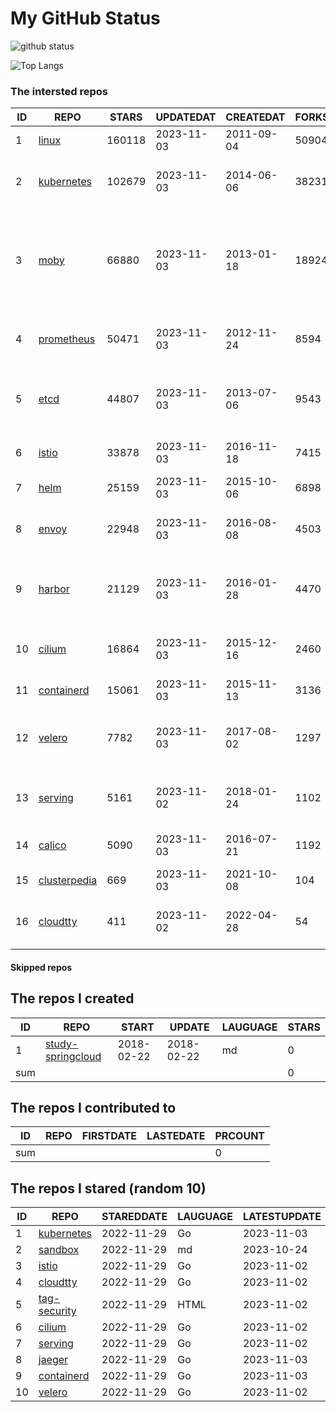 # My GitHub Status

<img src="https://github-readme-stats-1.yihong0618.vercel.app/api?username=daoqingniu&show_icons=true&&&hide_title=true&count_private=true" alt="github status" />

![Top Langs](https://github-readme-stats-1.yihong0618.vercel.app/api/top-langs/?username=daoqingniu&layout=compact)

<!--START_SECTION:github_repos-->
### The intersted repos
| ID |                              REPO                               | STARS  | UPDATEDAT  | CREATEDAT  | FORKSCOUNT |                                                DESCRIPTIONS                                                |
|----|-----------------------------------------------------------------|--------|------------|------------|------------|------------------------------------------------------------------------------------------------------------|
|  1 | [linux](https://github.com/torvalds/linux)                      | 160118 | 2023-11-03 | 2011-09-04 |      50904 | Linux kernel source tree                                                                                   |
|  2 | [kubernetes](https://github.com/kubernetes/kubernetes)          | 102679 | 2023-11-03 | 2014-06-06 |      38231 | Production-Grade Container Scheduling and Management                                                       |
|  3 | [moby](https://github.com/moby/moby)                            |  66880 | 2023-11-03 | 2013-01-18 |      18924 | The Moby Project - a collaborative project for the container ecosystem to assemble container-based systems |
|  4 | [prometheus](https://github.com/prometheus/prometheus)          |  50471 | 2023-11-03 | 2012-11-24 |       8594 | The Prometheus monitoring system and time series database.                                                 |
|  5 | [etcd](https://github.com/etcd-io/etcd)                         |  44807 | 2023-11-03 | 2013-07-06 |       9543 | Distributed reliable key-value store for the most critical data of a distributed system                    |
|  6 | [istio](https://github.com/istio/istio)                         |  33878 | 2023-11-03 | 2016-11-18 |       7415 | Connect, secure, control, and observe services.                                                            |
|  7 | [helm](https://github.com/helm/helm)                            |  25159 | 2023-11-03 | 2015-10-06 |       6898 | The Kubernetes Package Manager                                                                             |
|  8 | [envoy](https://github.com/envoyproxy/envoy)                    |  22948 | 2023-11-03 | 2016-08-08 |       4503 | Cloud-native high-performance edge/middle/service proxy                                                    |
|  9 | [harbor](https://github.com/goharbor/harbor)                    |  21129 | 2023-11-03 | 2016-01-28 |       4470 | An open source trusted cloud native registry project that stores, signs, and scans content.                |
| 10 | [cilium](https://github.com/cilium/cilium)                      |  16864 | 2023-11-03 | 2015-12-16 |       2460 | eBPF-based Networking, Security, and Observability                                                         |
| 11 | [containerd](https://github.com/containerd/containerd)          |  15061 | 2023-11-03 | 2015-11-13 |       3136 | An open and reliable container runtime                                                                     |
| 12 | [velero](https://github.com/vmware-tanzu/velero)                |   7782 | 2023-11-03 | 2017-08-02 |       1297 | Backup and migrate Kubernetes applications and their persistent volumes                                    |
| 13 | [serving](https://github.com/knative/serving)                   |   5161 | 2023-11-02 | 2018-01-24 |       1102 | Kubernetes-based, scale-to-zero, request-driven compute                                                    |
| 14 | [calico](https://github.com/projectcalico/calico)               |   5090 | 2023-11-03 | 2016-07-21 |       1192 | Cloud native networking and network security                                                               |
| 15 | [clusterpedia](https://github.com/clusterpedia-io/clusterpedia) |    669 | 2023-11-03 | 2021-10-08 |        104 | The Encyclopedia of Kubernetes clusters                                                                    |
| 16 | [cloudtty](https://github.com/cloudtty/cloudtty)                |    411 | 2023-11-02 | 2022-04-28 |         54 | A Friendly Kubernetes CloudShell (Web Terminal) !                                                          |



#### Skipped repos
<!--END_SECTION:github_repos-->

<!--START_SECTION:my_github-->
## The repos I created
| ID  |                                 REPO                                 |   START    |   UPDATE   | LAUGUAGE | STARS |
|-----|----------------------------------------------------------------------|------------|------------|----------|-------|
|   1 | [study-springcloud](https://github.com/daoqingniu/study-springcloud) | 2018-02-22 | 2018-02-22 | md       |     0 |
| sum |                                                                      |            |            |          |     0 |

## The repos I contributed to
| ID  | REPO | FIRSTDATE | LASTEDATE | PRCOUNT |
|-----|------|-----------|-----------|---------|
| sum |      |           |           |       0 |

## The repos I stared (random 10)
| ID |                          REPO                          | STAREDDATE | LAUGUAGE | LATESTUPDATE |
|----|--------------------------------------------------------|------------|----------|--------------|
|  1 | [kubernetes](https://github.com/kubernetes/kubernetes) | 2022-11-29 | Go       | 2023-11-03   |
|  2 | [sandbox](https://github.com/cncf/sandbox)             | 2022-11-29 | md       | 2023-10-24   |
|  3 | [istio](https://github.com/istio/istio)                | 2022-11-29 | Go       | 2023-11-02   |
|  4 | [cloudtty](https://github.com/cloudtty/cloudtty)       | 2022-11-29 | Go       | 2023-11-02   |
|  5 | [tag-security](https://github.com/cncf/tag-security)   | 2022-11-29 | HTML     | 2023-11-02   |
|  6 | [cilium](https://github.com/cilium/cilium)             | 2022-11-29 | Go       | 2023-11-02   |
|  7 | [serving](https://github.com/knative/serving)          | 2022-11-29 | Go       | 2023-11-02   |
|  8 | [jaeger](https://github.com/jaegertracing/jaeger)      | 2022-11-29 | Go       | 2023-11-03   |
|  9 | [containerd](https://github.com/containerd/containerd) | 2022-11-29 | Go       | 2023-11-03   |
| 10 | [velero](https://github.com/vmware-tanzu/velero)       | 2022-11-29 | Go       | 2023-11-02   |

<!--END_SECTION:my_github-->
